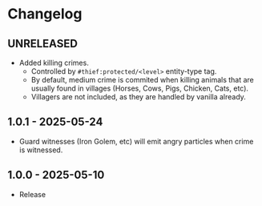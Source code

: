 # Changelog

## UNRELEASED
- Added killing crimes.
  - Controlled by `#thief:protected/<level>` entity-type tag.
  - By default, medium crime is commited when killing animals that are usually found in villages (Horses, Cows, Pigs, Chicken, Cats, etc).
  - Villagers are not included, as they are handled by vanilla already.

## 1.0.1 - 2025-05-24
- Guard witnesses (Iron Golem, etc) will emit angry particles when crime is witnessed.

## 1.0.0 - 2025-05-10
- Release